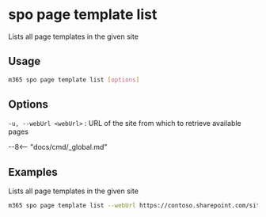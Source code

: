 # spo page template list

Lists all page templates in the given site

## Usage

```sh
m365 spo page template list [options]
```

## Options

`-u, --webUrl <webUrl>`
: URL of the site from which to retrieve available pages

--8<-- "docs/cmd/_global.md"

## Examples

Lists all page templates in the given site

```sh
m365 spo page template list --webUrl https://contoso.sharepoint.com/sites/team-a
```
